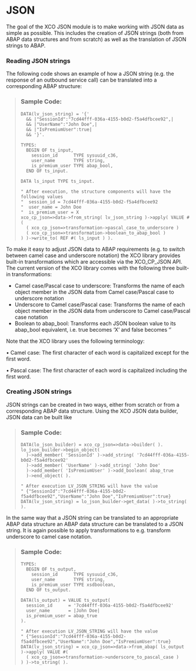 <!-- loio492ccdb87b224a35a8ed20e53325dfce -->

# JSON



The goal of the XCO JSON module is to make working with JSON data as simple as possible. This includes the creation of JSON strings \(both from ABAP data structures and from scratch\) as well as the translation of JSON strings to ABAP.



### Reading JSON strings

The following code shows an example of how a JSON string \(e.g. the response of an outbound service call\) can be translated into a corresponding ABAP structure:

> ### Sample Code:  
> ```lang-abap
> DATA(lv_json_string) = '{'
>   && |"SessionId":"7cd44fff-036a-4155-b0d2-f5a4dfbcee92",|
>   && |"UserName":"John Doe",|
>   && |"IsPremiumUser":true|
>   && '}'.
> 
> TYPES:
>   BEGIN OF ts_input,
>     session_id      TYPE sysuuid_c36,
>     user_name       TYPE string,
>     is_premium_user TYPE abap_bool,
>   END OF ts_input.
> 
> DATA ls_input TYPE ts_input.
> 
> " After execution, the structure components will have the following values
> "  session_id = 7cd44fff-036a-4155-b0d2-f5a4dfbcee92
> "  user_name = John Doe
> "  is_premium_user = X
> xco_cp_json=>data->from_string( lv_json_string )->apply( VALUE #(
>   ( xco_cp_json=>transformation->pascal_case_to_underscore )
>   ( xco_cp_json=>transformation->boolean_to_abap_bool )
> ) )->write_to( REF #( ls_input ) ).
> ```

To make it easy to adjust JSON data to ABAP requirements \(e.g. to switch between camel case and underscore notation\) the XCO library provides built-in transformations which are accessible via the XCO\_CP\_JSON API. The current version of the XCO library comes with the following three built-in transformations:

-   Camel case/Pascal case to underscore: Transforms the name of each object member in the JSON data from Camel case/Pascal case to underscore notation
-   Underscore to Camel case/Pascal case: Transforms the name of each object member in the JSON data from underscore to Camel case/Pascal case notation
-   Boolean to abap\_bool: Transforms each JSON boolean value to its abap\_bool equivalent, i.e. true becomes ‘X’ and false becomes ‘’

Note that the XCO library uses the following terminology:

• Camel case: The first character of each word is capitalized except for the first word.

• Pascal case: The first character of each word is capitalized including the first word.



### Creating JSON strings

JSON strings can be created in two ways, either from scratch or from a corresponding ABAP data structure. Using the XCO JSON data builder, JSON data can be built like

> ### Sample Code:  
> ```lang-abap
> DATA(lo_json_builder) = xco_cp_json=>data->builder( ).
> lo_json_builder->begin_object(
>   )->add_member( 'SessionId' )->add_string( '7cd44fff-036a-4155-b0d2-f5a4dfbcee92'
>   )->add_member( 'UserName' )->add_string( 'John Doe'
>   )->add_member( 'IsPremiumUser' )->add_boolean( abap_true
>   )->end_object( ).
> 
> " After execution LV_JSON_STRING will have the value
> " {"SessionId":"7cd44fff-036a-4155-b0d2-f5a4dfbcee92","UserName":"John Doe","IsPremiumUser":true}
> DATA(lv_json_string) = lo_json_builder->get_data( )->to_string( ).
> ```

In the same way that a JSON string can be translated to an appropriate ABAP data structure an ABAP data structure can be translated to a JSON string. It is again possible to apply transformations to e.g. transform underscore to camel case notation.

> ### Sample Code:  
> ```lang-abap
> TYPES:
>   BEGIN OF ts_output,
>     session_id      TYPE sysuuid_c36,
>     user_name       TYPE string,
>     is_premium_user TYPE xsdboolean,
>   END OF ts_output.
> 
> DATA(ls_output) = VALUE ts_output(
>   session_id      = '7cd44fff-036a-4155-b0d2-f5a4dfbcee92'
>   user_name       = |John Doe|
>   is_premium_user = abap_true
> ).
> 
> " After execution LV_JSON_STRING will have the value
> " {"SessionId":"7cd44fff-036a-4155-b0d2-f5a4dfbcee92","UserName":"John Doe","IsPremiumUser":true}
> DATA(lv_json_string) = xco_cp_json=>data->from_abap( ls_output )->apply( VALUE #(
>   ( xco_cp_json=>transformation->underscore_to_pascal_case )
> ) )->to_string( ).
> ```

